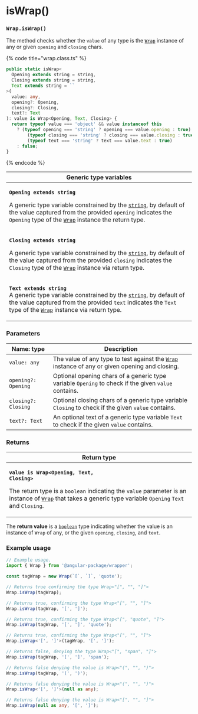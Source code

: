 # isWrap()

### `Wrap.isWrap()`

The method checks whether the `value` of any type is the [`Wrap`](../../wrap.md) instance of any or given `opening` and `closing` chars.

{% code title="wrap.class.ts" %}
```typescript
public static isWrap<
  Opening extends string = string,
  Closing extends string = string,
  Text extends string = ``
>(
  value: any,
  opening?: Opening,
  closing?: Closing,
  text?: Text
): value is Wrap<Opening, Text, Closing> {
  return typeof value === 'object' && value instanceof this
    ? (typeof opening === 'string' ? opening === value.opening : true) &&
        (typeof closing === 'string' ? closing === value.closing : true) &&
        (typeof text === 'string' ? text === value.text : true)
    : false;
}
```
{% endcode %}

| Generic type variables                                                                                                                                                                                                                                                                                                                                                                                              |
| ------------------------------------------------------------------------------------------------------------------------------------------------------------------------------------------------------------------------------------------------------------------------------------------------------------------------------------------------------------------------------------------------------------------- |
| <p><strong><code>Opening extends string</code></strong></p><p>A generic type variable constrained by the <a href="https://www.typescriptlang.org/docs/handbook/basic-types.html#string"><code>string</code></a>, by default of the value captured from the provided <code>opening</code> indicates the <code>Opening</code> type of the <a href="../../wrap.md"><code>Wrap</code></a> instance the return type.</p> |
| <p><strong><code>Closing extends string</code></strong></p><p>A generic type variable constrained by the <a href="https://www.typescriptlang.org/docs/handbook/basic-types.html#string"><code>string</code></a>, by default of the value captured from the provided <code>closing</code> indicates the <code>Closing</code> type of the <a href="../../wrap.md"><code>Wrap</code></a> instance via return type.</p> |
| <p><strong><code>Text extends string</code></strong><br>A generic type variable constrained by the <a href="https://www.typescriptlang.org/docs/handbook/basic-types.html#string"><code>string</code></a>, by default of the value captured from the provided <code>text</code> indicates the <code>Text</code> type of the <a href="../../wrap.md"><code>Wrap</code></a> instance via return type.</p>             |

### Parameters

| Name: type          | Description                                                                                                     |
| ------------------- | --------------------------------------------------------------------------------------------------------------- |
| `value: any`        | The value of any type to test against the [`Wrap`](../../wrap.md) instance of any or given opening and closing. |
| `opening?: Opening` | Optional opening chars of a generic type variable `Opening` to check if the given `value` contains.             |
| `closing?: Closing` | Optional closing chars of a generic type variable `Closing` to check if the given `value` contains.             |
| `text?: Text`       | An optional text of a generic type variable `Text` to check if the given `value` contains.                      |

### Returns

| Return type                                                                                                                                                                                                                                                                                                                                     |
| ----------------------------------------------------------------------------------------------------------------------------------------------------------------------------------------------------------------------------------------------------------------------------------------------------------------------------------------------- |
| <p><strong><code>value is Wrap&#x3C;Opening, Text, Closing></code></strong></p><p>The return type is a <code>boolean</code> indicating the <code>value</code> parameter is an instance of <a href="../../wrap.md"><code>Wrap</code></a> that takes a generic type variable <code>Opening</code> <code>Text</code> and <code>Closing</code>.</p> |

The **return value** is a [`boolean`](https://developer.mozilla.org/en-US/docs/Web/JavaScript/Reference/Global\_Objects/Boolean) type indicating whether the value is an instance of `Wrap` of any, or the given `opening`, `closing`, and `text`.

### Example usage

```typescript
// Example usage.
import { Wrap } from '@angular-package/wrapper';

const tagWrap = new Wrap(`[`, `]`, 'quote');

// Returns true confirming the type Wrap<"[", "", "]">
Wrap.isWrap(tagWrap);

// Returns true, confirming the type Wrap<"[", "", "]">
Wrap.isWrap(tagWrap, '[', ']');

// Returns true, confirming the type Wrap<"[", "quote", "]">
Wrap.isWrap(tagWrap, '[', ']', 'quote');

// Returns true, confirming the type Wrap<"[", "", "]">
Wrap.isWrap<'[', ']'>(tagWrap, '[', ']');

// Returns false, denying the type Wrap<"[", "span", "]">
Wrap.isWrap(tagWrap, '[', ']', 'span');

// Returns false denying the value is Wrap<"(", "", ")">
Wrap.isWrap(tagWrap, '(', ')');

// Returns false denying the value is Wrap<"(", "", ")">
Wrap.isWrap<'[', ']'>(null as any);

// Returns false denying the value is Wrap<"[", "", "]">
Wrap.isWrap(null as any, '[', ']');
```
